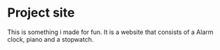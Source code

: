 # Project site

This is something i made for fun. It is a website that consists of a Alarm clock, piano and a stopwatch.
